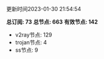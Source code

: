 更新时间2023-01-30 21:54:54

**总订阅: 73**
**总节点: 663**
**有效节点: 142**
- v2ray节点: 129
- trojan节点: 4
- ss节点: 9
